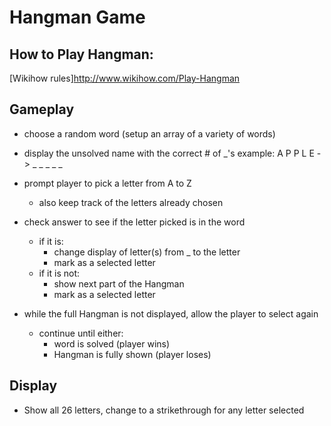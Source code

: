 # Hangman Game

## How to Play Hangman: 
[Wikihow rules]http://www.wikihow.com/Play-Hangman

## Gameplay
- choose a random word (setup an array of a variety of words)

- display the unsolved name with the correct # of _'s
    example: A P P L E -> _ _ _ _ _ 

- prompt player to pick a letter from A to Z 
    - also keep track of the letters already chosen

- check answer to see if the letter picked is in the word
    - if it is:
        - change display of letter(s) from _ to the letter
        - mark as a selected letter
    - if it is not:
        - show next part of the Hangman
        - mark as a selected letter

- while the full Hangman is not displayed, allow the player to select again
    - continue until either:
        - word is solved (player wins)
        - Hangman is fully shown (player loses)

## Display

- Show all 26 letters, change to a strikethrough for any letter selected